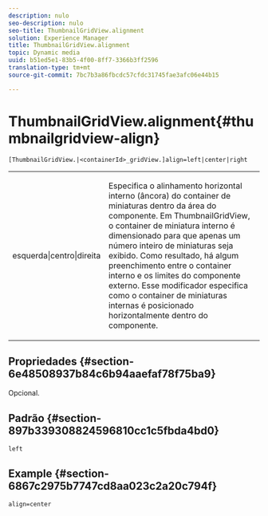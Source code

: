 ```yaml
---
description: nulo
seo-description: nulo
seo-title: ThumbnailGridView.alignment
solution: Experience Manager
title: ThumbnailGridView.alignment
topic: Dynamic media
uuid: b51ed5e1-83b5-4f00-8ff7-3366b3ff2596
translation-type: tm+mt
source-git-commit: 7bc7b3a86fbcdc57cfdc31745fae3afc06e44b15

---
```



# ThumbnailGridView.alignment{#thumbnailgridview-align}

`[ThumbnailGridView.|<containerId>_gridView.]align=left|center|right`

<table id="table_95890560230C48BBB03A8082F56382CA"> 
 <tbody> 
  <tr> 
   <td> <p> <span class="codeph"> esquerda|centro|direita</span> </p> </td> 
   <td> <p> Especifica o alinhamento horizontal interno (âncora) do container de miniaturas dentro da área do componente. Em ThumbnailGridView, o container de miniatura interno é dimensionado para que apenas um número inteiro de miniaturas seja exibido. Como resultado, há algum preenchimento entre o container interno e os limites do componente externo. Esse modificador especifica como o container de miniaturas internas é posicionado horizontalmente dentro do componente. </p> </td> 
  </tr> 
 </tbody> 
</table>

## Propriedades {#section-6e48508937b84c6b94aaefaf78f75ba9}

Opcional.

## Padrão {#section-897b339308824596810cc1c5fbda4bd0}

`left`

## Example {#section-6867c2975b7747cd8aa023c2a20c794f}

`align=center`

